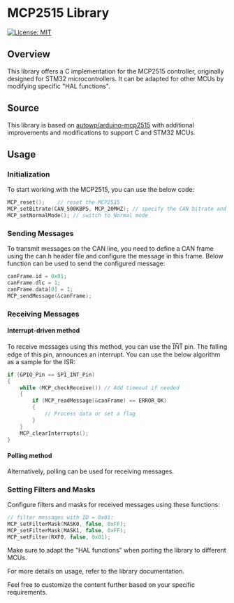 # MCP2515 Library
[![License: MIT](https://img.shields.io/badge/License-MIT-yellow.svg)](https://opensource.org/licenses/MIT)
## Overview

This library offers a C implementation for the MCP2515 controller, originally designed for STM32 microcontrollers. It can be adapted for other MCUs by modifying specific "HAL functions".

## Source

This library is based on [autowp/arduino-mcp2515](https://github.com/autowp/arduino-mcp2515/tree/master) with additional improvements and modifications to support C and STM32 MCUs.

## Usage

### Initialization

To start working with the MCP2515, you can use the below code:

```c
MCP_reset();    // reset the MCP2515
MCP_setBitrate(CAN_500KBPS, MCP_20MHZ); // specify the CAN bitrate and oscillator frequency
MCP_setNormalMode(); // switch to Normal mode
```

### Sending Messages

To transmit messages on the CAN line, you need to define a CAN frame using the can.h header file and configure the message in this frame. Below function can be used to send the configured message:

```c
canFrame.id = 0x01;
canFrame.dlc = 1;
canFrame.data[0] = 1;
MCP_sendMessage(&canFrame);
```

### Receiving Messages

#### Interrupt-driven method

To receive messages using this method, you can use the I̅N̅T̅ pin. The falling edge of this pin, announces an interrupt. You can use the below algorithm as a sample for the ISR:

```c
if (GPIO_Pin == SPI_INT_Pin)
{
    while (MCP_checkReceive()) // Add timeout if needed
    {
        if (MCP_readMessage(&canFrame) == ERROR_OK)
        {
            // Process data or set a flag
        }
    }
    MCP_clearInterrupts();
}
```

#### Polling method
Alternatively, polling can be used for receiving messages.

### Setting Filters and Masks
Configure filters and masks for received messages using these functions:

```c
// filter messages with ID = 0x01:
MCP_setFilterMask(MASK0, false, 0xFF);
MCP_setFilterMask(MASK1, false, 0xFF);
MCP_setFilter(RXF0, false, 0x01);
```

Make sure to adapt the "HAL functions" when porting the library to different MCUs.

For more details on usage, refer to the library documentation.

Feel free to customize the content further based on your specific requirements.
